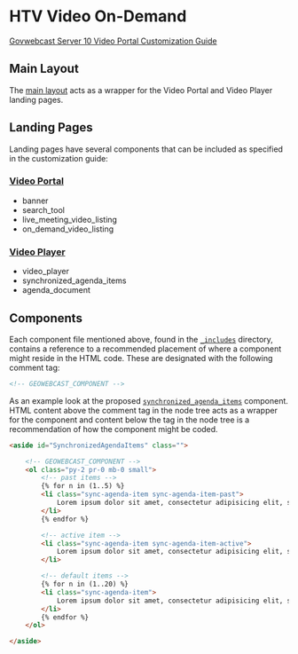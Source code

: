 # HTV Video On-Demand

[Govwebcast Server 10 Video Portal Customization Guide](https://storage.googleapis.com/bc3_production_blobs/657d9a40-b4cc-11e7-83b0-a0369f6beabe?GoogleAccessId=bc3-production-storage%40bc3-production.iam.gserviceaccount.com&Expires=1509634243&Signature=CUAZdjnSNaIz9k3A7IlWYOymazH06uePiLgpD968gdxB%2B3SjnWnAF%2B9MnXwU%2BYJS%2FCbmoQuVynO6PgbY3KBFIFw12v%2F4cPwWjdtH62UHjZjWjXFLp%2B3EYSGbO3uBkq15xpv5Ks%2FCTU3n6juMxO83GKhfnesXAJ%2F0fKhAvAEoZLnf4j5XuolIz8VHmhBaQyxHUsQEBurAHhb7HrzCkPOt%2FvLgEZPQKhJX%2FeEWm9hYDm9EojLE7%2FFPEglgoxKBId0ExeYfgVrEifqpeYmEChkUN348a%2Bor0zjLe3iAr%2BtgrHiYob9mNr0AYplIEqxDaFrmAmseahT7l%2ByXrJlWR%2F1v%2BA%3D%3D&response-content-type=application%2Fpdf&response-content-disposition=inline%3B+filename%3D%22Govwebcast+Server+10+Video+Portal+Customization+Guide.pdf%22%3B+filename%2A%3DUTF-8%27%27Govwebcast%2520Server%252010%2520Video%2520Portal%2520Customization%2520Guide.pdf)

## Main Layout

The [main layout](https://github.com/Commbocc/htv-video-on-demand/blob/master/_layouts/main.html) acts as a wrapper for the Video Portal and Video Player landing pages.

## Landing Pages

Landing pages have several components that can be included as specified in the customization guide:

### [Video Portal](https://github.com/Commbocc/htv-video-on-demand/blob/master/index.html)

* banner
* search_tool
* live_meeting_video_listing
* on_demand_video_listing

### [Video Player](https://github.com/Commbocc/htv-video-on-demand/blob/master/video_player.html)

* video_player
* synchronized_agenda_items
* agenda_document

## Components

Each component file mentioned above, found in the [`_includes`](https://github.com/Commbocc/htv-video-on-demand/tree/master/_includes) directory, contains a reference to a recommended placement of where a component might reside in the HTML code. These are designated with the following comment tag:

```html
<!-- GEOWEBCAST_COMPONENT -->
```

As an example look at the proposed [`synchronized_agenda_items`](https://github.com/Commbocc/htv-video-on-demand/blob/master/_includes/synchronized_agenda_items.html) component. HTML content above the comment tag in the node tree acts as a wrapper for the component and content below the tag in the node tree is a recommendation of how the component might be coded.

```html
<aside id="SynchronizedAgendaItems" class="">

	<!-- GEOWEBCAST_COMPONENT -->
	<ol class="py-2 pr-0 mb-0 small">
		<!-- past items -->
		{% for n in (1..5) %}
		<li class="sync-agenda-item sync-agenda-item-past">
			Lorem ipsum dolor sit amet, consectetur adipisicing elit, sed do eiusmod tempor incididunt ut labore et dolore magna aliqua.
		</li>
		{% endfor %}

		<!-- active item -->
		<li class="sync-agenda-item sync-agenda-item-active">
			Lorem ipsum dolor sit amet, consectetur adipisicing elit, sed do eiusmod tempor incididunt ut labore et dolore magna aliqua.
		</li>

		<!-- default items -->
		{% for n in (1..20) %}
		<li class="sync-agenda-item">
			Lorem ipsum dolor sit amet, consectetur adipisicing elit, sed do eiusmod tempor incididunt ut labore et dolore magna aliqua.
		</li>
		{% endfor %}
	</ol>

</aside>
```
